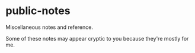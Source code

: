 # public-notes
Miscellaneous notes and reference.

Some of these notes may appear cryptic to you because they're mostly for me.
